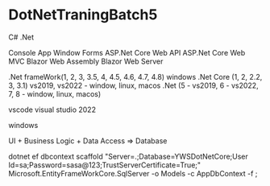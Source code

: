 # DotNetTraningBatch5

C#  .Net



Console App
Window Forms
ASP.Net Core Web API
ASP.Net Core Web MVC
Blazor Web Assembly
Blazor Web Server

.Net frameWork(1, 2, 3, 3.5, 4, 4.5, 4.6, 4.7, 4.8)  windows
.Net Core (1, 2, 2.2, 3, 3.1)  vs2019, vs2022  - window, linux, macos
.Net (5 - vs2019, 6 - vs2022, 7, 8 -  window, linux, macos)


vscode
visual studio 2022


windows

UI + Business Logic + Data Access => Database




dotnet ef dbcontext scaffold "Server=.;Database=YWSDotNetCore;User Id=sa;Password=sasa@123;TrustServerCertificate=True;" Microsoft.EntityFrameWorkCore.SqlServer -o Models -c AppDbContext -f ;